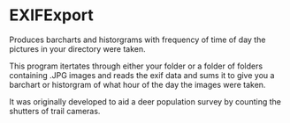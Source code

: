 # EXIFExport
Produces barcharts and historgrams with frequency of time of day the pictures in your directory were taken.

This program itertates through either your folder or a folder of folders containing .JPG images
and reads the exif data and sums it to give you a barchart or historgram of what hour of the day the
images were taken.

It was originally developed to aid a deer population survey by counting the shutters of trail cameras.
